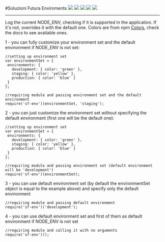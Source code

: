 #Soluzioni Futura Enviroments
<a href="https://www.npmjs.com/package/sf-env"><img src='http://img.shields.io/npm/v/sf-env.svg?style=flat'></a>
<a href="https://www.npmjs.com/package/sf-env"><img src='https://img.shields.io/npm/dm/sf-env.svg?style=flat-square'></a>
<a href="https://ci.appveyor.com/project/SoluzioniFutura/sf-env/build/1.0.7"><img src='https://ci.appveyor.com/api/projects/status/6oq9yuoorg4lspx6?svg=true'></a>
<a href="https://david-dm.org/SoluzioniFutura/sf-env"><img src='https://david-dm.org/SoluzioniFutura/sf-env.svg'></a>
<a href="https://www.youtube.com/watch?v=Sagg08DrO5U"><img src='http://img.shields.io/badge/gandalf-approved-61C6FF.svg'></a>

---

Log the current NODE_ENV, checking if it is supported in the application. If it's not, overrides it with the default one.
Colors are from npm [Colors](https://www.npmjs.com/package/colors "Colors"), check the docs to see available ones. 

1 - you can fully customize your environment set and the default environment if NODE_ENV is not set:
```
//setting up environment set
var environmentSet = {
 environments: {
   development: { color: 'green' },
   staging: { color: 'yellow' },
   production: { color: 'blue' }
 }
};

//requiring module and passing environment set and the default environment
require('sf-env')(environmentSet, 'staging');
```

2 - you can just customize the environment set without specifying the default environment (first one will be the default one):
```
//setting up environment set
var environmentSet = {
 environments: {
   development: { color: 'green' },
   staging: { color: 'yellow' },
   production: { color: 'blue' }
 }
};

//requiring module and passing environment set (default environment will be 'development')
require('sf-env')(environmentSet);
```

3 - you can use default environment set (by default the environmentSet object is equal to the example above) and specify only the default environment
```
//requiring module and passing default environment
require('sf-env')('development');
```

4 - you can use default environment set and first of them as default environment if NODE_ENV is not set
```
//requiring module and calling it with no arguments
require('sf-env')();
```
